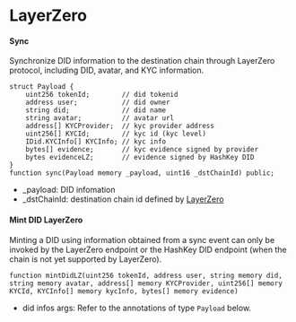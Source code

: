 # LayerZero

#### Sync

Synchronize DID information to the destination chain through LayerZero protocol, including DID, avatar, and KYC information.

```
struct Payload {
    uint256 tokenId;        // did tokenid
    address user;           // did owner
    string did;             // did name
    string avatar;          // avatar url
    address[] KYCProvider;  // kyc provider address
    uint256[] KYCId;        // kyc id (kyc level)
    IDid.KYCInfo[] KYCInfo; // kyc info
    bytes[] evidence;       // kyc evidence signed by provider
    bytes evidenceLZ;       // evidence signed by HashKey DID
}
function sync(Payload memory _payload, uint16 _dstChainId) public;
```

* \_payload: DID infomation
* \_dstChainId: destination chain id defined by [LayerZero](https://layerzero.gitbook.io/docs/technical-reference/mainnet/supported-chain-ids)

#### Mint DID LayerZero

Minting a DID using information obtained from a sync event can only be invoked by the LayerZero endpoint or the HashKey DID endpoint (when the chain is not yet supported by LayerZero).

```
function mintDidLZ(uint256 tokenId, address user, string memory did, string memory avatar, address[] memory KYCProvider, uint256[] memory KYCId, KYCInfo[] memory kycInfo, bytes[] memory evidence)
```

* did infos args: Refer to the annotations of type `Payload` below.
